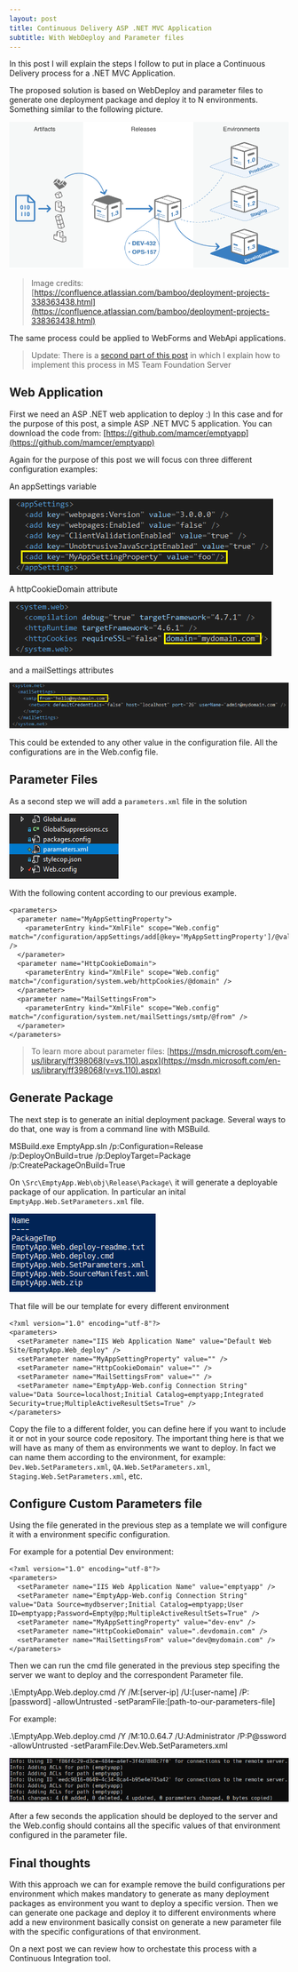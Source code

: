 ```yaml
---
layout: post
title: Continuous Delivery ASP .NET MVC Application
subtitle: With WebDeploy and Parameter files
---
```


In this post I will explain the steps I follow to put in place a Continuous Delivery process for a .NET MVC Application. 

The proposed solution is based on WebDeploy and parameter files to generate one deployment package and deploy it to N environments. Something similar to the following picture.

![Continuous Delivery](../img/2018-04-15-continuous-delivery-mvc-parameters/01-deployment-projects.png)


> Image credits: [https://confluence.atlassian.com/bamboo/deployment-projects-338363438.html](https://confluence.atlassian.com/bamboo/deployment-projects-338363438.html)

The same process could be applied to WebForms and WebApi applications.

> Update: There is a [second part of this post](https://mamcer.github.io/2018-04-21-continuous-delivery-mvc-parameters-tfs/) in which I explain how to implement this process in MS Team Foundation Server

## Web Application

First we need an ASP .NET web application to deploy :) In this case and for the purpose of this post, a simple ASP .NET MVC 5 application. You can download the code from: [https://github.com/mamcer/emptyapp](https://github.com/mamcer/emptyapp)

Again for the purpose of this post we will focus con three different configuration examples:

An appSettings variable

![AppSettings variable](../img/2018-04-15-continuous-delivery-mvc-parameters/03-app-settings.png)

A httpCookieDomain attribute 

![httpCookieDomain attribute](../img/2018-04-15-continuous-delivery-mvc-parameters/05-http-cookies.png)

and a mailSettings attributes

![mailSettigns attributes](../img/2018-04-15-continuous-delivery-mvc-parameters/04-mail-settings.png)

This could be extended to any other value in the configuration file. All the configurations are in the Web.config file.

## Parameter Files

As a second step we will add a `parameters.xml` file in the solution

![Parameters file](../img/2018-04-15-continuous-delivery-mvc-parameters/02-parameters-xml.png)

With the following content according to our previous example.

    <parameters>
      <parameter name="MyAppSettingProperty">
        <parameterEntry kind="XmlFile" scope="Web.config" match="/configuration/appSettings/add[@key='MyAppSettingProperty']/@value" />
      </parameter>
      <parameter name="HttpCookieDomain">
        <parameterEntry kind="XmlFile" scope="Web.config" match="/configuration/system.web/httpCookies/@domain" />
      </parameter>
      <parameter name="MailSettingsFrom">
        <parameterEntry kind="XmlFile" scope="Web.config" match="/configuration/system.net/mailSettings/smtp/@from" />
      </parameter>
    </parameters>

> To learn more about parameter files: [https://msdn.microsoft.com/en-us/library/ff398068(v=vs.110).aspx](https://msdn.microsoft.com/en-us/library/ff398068(v=vs.110).aspx)

## Generate Package

The next step is to generate an initial deployment package. Several ways to do that, one way is from a command line with MSBuild.

  MSBuild.exe EmptyApp.sln /p:Configuration=Release /p:DeployOnBuild=true /p:DeployTarget=Package /p:CreatePackageOnBuild=True

On `\Src\EmptyApp.Web\obj\Release\Package\` it will generate a deployable package of our application. In particular an inital `EmptyApp.Web.SetParameters.xml` file.

![Publish output](../img/2018-04-15-continuous-delivery-mvc-parameters/06-publish-output.png)

That file will be our template for every different environment

    <?xml version="1.0" encoding="utf-8"?>
    <parameters>
      <setParameter name="IIS Web Application Name" value="Default Web Site/EmptyApp.Web_deploy" />
      <setParameter name="MyAppSettingProperty" value="" />
      <setParameter name="HttpCookieDomain" value="" />
      <setParameter name="MailSettingsFrom" value="" />
      <setParameter name="EmptyApp-Web.config Connection String" value="Data Source=localhost;Initial Catalog=emptyapp;Integrated Security=true;MultipleActiveResultSets=True" />
    </parameters>

Copy the file to a different folder, you can define here if you want to include it or not in your source code repository. The important thing here is that we will have as many of them as environments we want to deploy. In fact we can name them according to the environment, for example: `Dev.Web.SetParameters.xml`, `QA.Web.SetParameters.xml`, `Staging.Web.SetParameters.xml`, etc.

## Configure Custom Parameters file

Using the file generated in the previous step as a template we will configure it with a environment specific configuration.

For example for a potential Dev environment:

    <?xml version="1.0" encoding="utf-8"?>
    <parameters>
      <setParameter name="IIS Web Application Name" value="emptyapp" />
      <setParameter name="EmptyApp-Web.config Connection String" value="Data Source=mydbserver;Initial Catalog=emptyapp;User ID=emptyapp;Password=Empty@pp;MultipleActiveResultSets=True" />
      <setParameter name="MyAppSettingProperty" value="dev-env" />
      <setParameter name="HttpCookieDomain" value=".devdomain.com" />
      <setParameter name="MailSettingsFrom" value="dev@mydomain.com" />
    </parameters>

Then we can run the cmd file generated in the previous step specifing the server we want to deploy and the correspondent Parameter file.

  .\EmptyApp.Web.deploy.cmd /Y /M:[server-ip] /U:[user-name] /P:[password] -allowUntrusted -setParamFile:[path-to-our-parameters-file]

For example:

  .\EmptyApp.Web.deploy.cmd /Y /M:10.0.64.7 /U:Administrator /P:P@ssword -allowUntrusted -setParamFile:Dev.Web.SetParameters.xml

![Publish output](../img/2018-04-15-continuous-delivery-mvc-parameters/07-publish-finished.png)

After a few seconds the application should be deployed to the server and the Web.config should contains all the specific values of that environment configured in the parameter file.

## Final thoughts

With this approach we can for example remove the build configurations per environment which makes mandatory to generate as many deployment packages as environment you want to deploy a specific version. Then we can generate one package and deploy it to different environments where add a new environment basically consist on generate a new parameter file with the specific configurations of that environment.

On a next post we can review how to orchestate this process with a Continuous Integration tool.